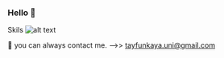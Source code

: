 ### Hello 👋

Skils
![alt text](https://camo.githubusercontent.com/d0408d1629ee07029c3bd6c7bfa09d0e83fd48ba34d78b72137920e0c1ab32b2/68747470733a2f2f696d672e737461636b73686172652e696f2f736572766963652f323533382f6b457067486943392e706e67)

💬 you can always contact me. -->> tayfunkaya.uni@gmail.com 


